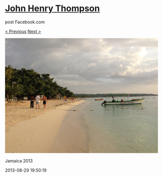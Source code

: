 # [John Henry Thompson](../README.md)
post Facebook.com

[< Previous](2013-08-29-4.md) [Next >](2013-08-29-6.md)

[![](../media/2013-08-29/Jamaica-2016.jpg)](../README.md)

Jamaica 2013

2013-08-29 19:50:19
